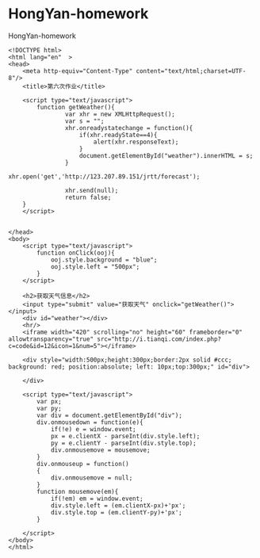 # HongYan-homework
HongYan-homework

    <!DOCTYPE html>
    <html lang="en"  >  
    <head>  
        <meta http-equiv="Content-Type" content="text/html;charset=UTF-8"/>  
        <title>第六次作业</title>  
        
        <script type="text/javascript">  
            function getWeather(){  
                    var xhr = new XMLHttpRequest();  
                    var s = "";  
                    xhr.onreadystatechange = function(){  
                        if(xhr.readyState==4){  
                            alert(xhr.responseText);  
                        }  
                        document.getElementById("weather").innerHTML = s;  
                    }  
                     xhr.open('get','http://123.207.89.151/jrtt/forecast');  
  
                    xhr.send(null); 
                    return false;  
        }  
        </script>  

        
    </head>  
    <body>  
        <script type="text/javascript">
            function onClick(ooj){
                ooj.style.background = "blue";
                ooj.style.left = "500px";       
            }  
        </script>

        <h2>获取天气信息</h2>  
        <input type="submit" value="获取天气" onclick="getWeather()"></input>  
        <div id="weather"></div>  
        <hr/>  
        <iframe width="420" scrolling="no" height="60" frameborder="0" allowtransparency="true" src="http://i.tianqi.com/index.php?c=code&id=12&icon=1&num=5"></iframe>  

        <div style="width:500px;height:300px;border:2px solid #ccc; background: red; position:absolute; left: 10px;top:300px;" id="div">
            
        </div>

        <script type="text/javascript">
            var px;
            var py;
            var div = document.getElementById("div");
            div.onmousedown = function(e){
                if(!e) e = window.event;
                px = e.clientX - parseInt(div.style.left);
                py = e.clientY - parseInt(div.style.top);
                div.onmousemove = mousemove;
            }
            div.onmouseup = function()
            {
                div.onmousemove = null;
            }
            function mousemove(em){
                if(!em) em = window.event;
                div.style.left = (em.clientX-px)+'px';
                div.style.top = (em.clientY-py)+'px';
            }

        </script>
    </body>     
    </html>  

